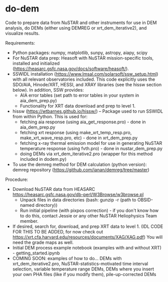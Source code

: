 # do-dem
Code to prepare data from NuSTAR and other instruments for use in DEM analysis, do DEMs (either using DEMREG or xrt_dem_iterative2), and visualize results.

Requirements:
- Python packages: numpy, matplotlib, sunpy, astropy, aiapy, scipy
- For NuSTAR data prep: Heasoft with NuSTAR mission-specific tools, installed and initialized (https://heasarc.gsfc.nasa.gov/docs/software/heasoft/). 
- SSWIDL installation (https://www.lmsal.com/solarsoft/ssw_setup.html) with all relevant observatories included. This code explicitly uses the SDO/AIA, Hinode/XRT, HESSI, and XRAY libraries (see the hissw section below). In addition, SSW provides:
  - AIA error tables (set path to error tables in your system in aia_dem_prep.py)
  - Functionality for XRT data download and prep to level 1.
- hissw (https://wtbarnes.github.io/hissw/) – Package used to run SSWIDL from within Python. This is used for:
  - fetching aia response (using aia_get_response.pro) - done in aia_dem_prep.py
  - fetching xrt response (using make_xrt_temp_resp.pro, make_xrt_wave_resp.pro, etc) - done in xrt_dem_prep.py
  - fetching x-ray thermal emission model for use in generating NuSTAR temperature response (using fvth.pro) - done in nustar_dem_prep.py
  - doing DEMs via xrt_dem_iterative2.pro (wrapper for this method included in dodem.py)
- To use the demreg method for DEM calculation (python version): demreg repository (https://github.com/ianan/demreg/tree/master)


Procedure:

- Download NuSTAR data from HEASARC https://heasarc.gsfc.nasa.gov/db-perl/W3Browse/w3browse.pl
  - Unpack files in data directories (bash: gunzip -r (path to OBSID-named directory))
  - Run initial pipeline (with pixpos correction) - if you don't know how to do this, contact Jessie or any other NuSTAR Heliophysics Team member. 
- If desired, search for, download, and prep XRT data to level 1. (IDL CODE FOR THIS TO BE ADDED, for now check out https://xrt.cfa.harvard.edu/resources/documents/XAG/XAG.pdf) You will need the grade maps as well.
- Initial DEM process example notebook (examples with and without XRT) - getting_started.ipynb
- COMING SOON: examples of how to do... DEMs with xrt_dem_iterative2.pro, NuSTAR-statistics-motivated time interval selection, variable temperature range DEMs, DEMs where you insert your own PHA files (like if you modify them), pile-up-corrected DEMs
